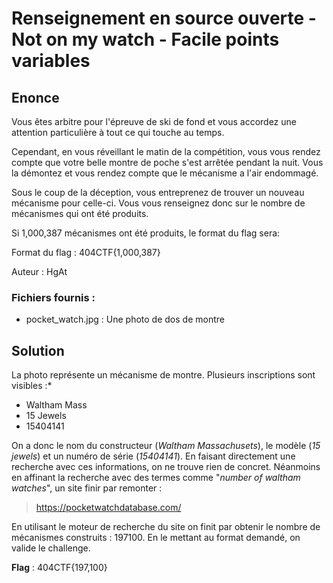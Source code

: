 # Renseignement en source ouverte - Not on my watch - Facile points variables

## Enonce 

Vous êtes arbitre pour l'épreuve de ski de fond et vous accordez une attention particulière à tout ce qui touche au temps.

Cependant, en vous réveillant le matin de la compétition, vous vous rendez compte que votre belle montre de poche s'est arrêtée pendant la nuit. Vous la démontez et vous rendez compte que le mécanisme a l'air endommagé.
 
Sous le coup de la déception, vous entreprenez de trouver un nouveau mécanisme pour celle-ci. Vous vous renseignez donc sur le nombre de mécanismes qui ont été produits.
 
Si 1,000,387 mécanismes ont été produits, le format du flag sera:

Format du flag : 404CTF{1,000,387}
 
Auteur : HgAt

### Fichiers fournis :

- pocket_watch.jpg : Une photo de dos de montre

## Solution

La photo représente un mécanisme de montre. Plusieurs inscriptions sont visibles :*

- Waltham Mass
- 15 Jewels
- 15404141

On a donc le nom du constructeur (*Waltham Massachusets*), le modèle (*15 jewels*) et un numéro de série (*15404141*).
En faisant directement une recherche avec ces informations, on ne trouve rien de concret.
Néanmoins en affinant la recherche avec des termes comme "*number of waltham watches*", un site finir par remonter :

> https://pocketwatchdatabase.com/

En utilisant le moteur de recherche du site on finit par obtenir le nombre de mécanismes construits : 197100.
En le mettant au format demandé, on valide le challenge.

**Flag** : 404CTF{197,100}